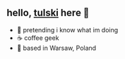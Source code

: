 ## hello, [tulski][website] here 👋

- 🐣 pretending i know what im doing
- ☕️ coffee geek
- 📌 based in Warsaw, Poland

[website]: https://tulski.com
